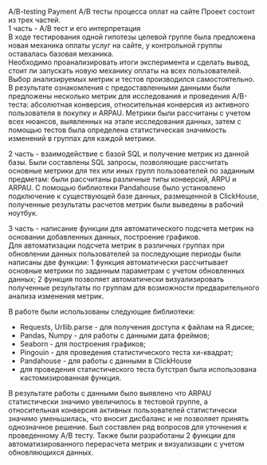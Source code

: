  A/B-testing Payment
 A/B тесты процесса оплат на сайте
 Проект состоит из трех частей.     
1 часть - А/В тест и его интерпретация      
В ходе тестирования одной гипотезы целевой группе была предложена новая механика оплаты услуг на сайте, у контрольной группы оставалась базовая механика.      
Необходимо проанализировать итоги эксперимента и сделать вывод, стоит ли запускать новую механику оплаты на всех пользователей.      
Выбор анализируемых метрик и тестов производился самостоятельно.
В результате ознакомления с предоставленными данными были предложены несколько метрик для исследования и проведения А/В-теста: абсолютная конверсия, относительная конверсия из активного пользователя в покупку и ARPAU. Метрики были рассчитаны с учетом всех нюансов, выявленных на этапе исследования данных, затем с помощью тестов была определена статистическая значимость изменений в группах для каждой метрики. 

2 часть - взаимодействие с базой SQL и получение метрик из данной базы.
Были составлены SQL запросы, позволяющие рассчитать основные метрики для тех или иных групп пользователей по заданным предметам: были рассчитаны различные типы конверсий, ARPU и ARPAU.
С помощью библиотеки Pandahouse было установлено подключение к существующей базе данных, размещенной в ClickHouse, полученные результаты расчетов метрик были выведены в рабочий ноутбук.

3 часть - написание функции для автоматического подсчета метрик на основании добавленных данных, построение графиков.      
Для автоматизации подсчета метрик в различных группах при обновлении данных пользователей за последующие периоды были написаны две функции: 1 функция автоматически рассчитывает основные метрики по заданным параметрам с учетом обновленных данных; 2 функция позволяет автоматически визуализировать полученные результаты по группам для возможности предварительного анализа изменения метрик. 

В работе были использованы следующие библиотеки:     
- Requests, Urllib.parse - для получения доступа к файлам на Я.диске;    
- Pandas, Numpy - для работы c данными дата фреймов;    
- Seaborn - для построения графиков;    
- Pingouin - для проведения статистического теста хи-квадрат;    
- Pandahouse - для работы с данными в ClickHouse
- для проведения статистического теста бутстрап была использована кастомизированная функция.     

В результате работы с данными было выявлено что ARPAU статистически значимо увеличилось в тестовой группе, а относительная конверсия активных пользователей статистически значимо уменьшилась, что вносит дисбаланс и не позволяет принять однозначное решение. Был составлен ряд вопросов для уточнения к проведенному А/В тесту. 
Также были разработаны 2 функции для автоматизированного перерасчета метрик и визуализации с учетом обновляющихся данных.